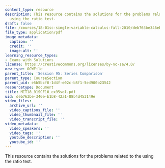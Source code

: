 ```yaml
---
content_type: resource
description: This resource contains the solutions for the problems related to the
  using the ratio test.
draft: false
file: /courses/18-01sc-single-variable-calculus-fall-2010/deb763be346eb1b842a188b4d453149e_MIT18_01SCF10_ex95sol.pdf
file_type: application/pdf
image_metadata:
  caption: ''
  credit: ''
  image-alt: ''
learning_resource_types:
- Exams with Solutions
license: https://creativecommons.org/licenses/by-nc-sa/4.0/
ocw_type: OCWFile
parent_title: 'Session 95: Series Comparison'
parent_type: CourseSection
parent_uid: e6b5bcf0-1d4f-e02c-b8f1-5ed900b23542
resourcetype: Document
title: MIT18_01SCF10_ex95sol.pdf
uid: deb763be-346e-b1b8-42a1-88b4d453149e
video_files:
  archive_url: ''
  video_captions_file: ''
  video_thumbnail_file: ''
  video_transcript_file: ''
video_metadata:
  video_speakers: ''
  video_tags: ''
  youtube_description: ''
  youtube_id: ''
---
```

This resource contains the solutions for the problems related to the using the ratio test.